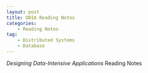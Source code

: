 ```yaml
---
layout: post
title: DDIA Reading Notes
categories: 
    - Reading Notes
tag:
    - Distributed Systems
    - Database
---
```


*Designing Data-Intensive Applications* Reading Notes